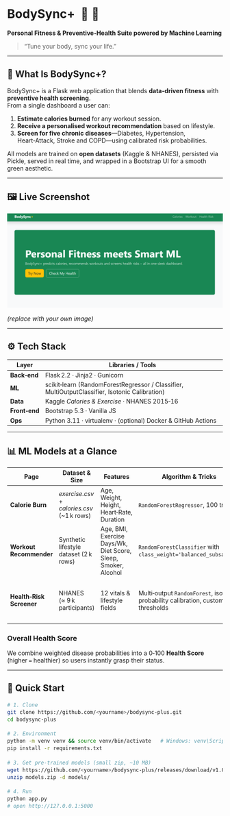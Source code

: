 # BodySync+  :muscle: :heartbeat:
**Personal Fitness & Preventive‑Health Suite powered by Machine Learning**

> “Tune your body, sync your life.”

---

## 🔑 What Is BodySync+?

BodySync+ is a Flask web application that blends **data‑driven fitness** with **preventive health screening**.  
From a single dashboard a user can:

1. **Estimate calories burned** for any workout session.  
2. **Receive a personalised workout recommendation** based on lifestyle.  
3. **Screen for five chronic diseases**—Diabetes, Hypertension, Heart‑Attack, Stroke and COPD—using calibrated risk probabilities.

All models are trained on **open datasets** (Kaggle & NHANES), persisted via Pickle, served in real time, and wrapped in a Bootstrap UI for a smooth green aesthetic.

---

## 🖼️ Live Screenshot

![landing page](https://github.com/Khawaish2006/BodySync-/blob/main/Screenshot%202025-06-28%20134447.png)

*(replace with your own image)*

---

## ⚙️ Tech Stack

| Layer | Libraries / Tools |
|-------|-------------------|
| **Back‑end** | Flask 2.2 · Jinja2 · Gunicorn |
| **ML** | scikit‑learn (RandomForestRegressor / Classifier, MultiOutputClassifier, Isotonic Calibration) |
| **Data** | Kaggle *Calories & Exercise* · NHANES 2015‑16 |
| **Front‑end** | Bootstrap 5.3 · Vanilla JS |
| **Ops** | Python 3.11 · virtualenv · (optional) Docker & GitHub Actions |

---

## 📊 ML Models at a Glance

| Page | Dataset & Size | Features | Algorithm & Tricks | Key Metric |
|------|----------------|----------|--------------------|------------|
| **Calorie Burn** | *exercise.csv* + *calories.csv* (~1 k rows) | Age, Weight, Height, Heart‑Rate, Duration | `RandomForestRegressor`, 100 trees | MAE ≈ **12 kcal** |
| **Workout Recommender** | Synthetic lifestyle dataset (2 k rows) | Age, BMI, Exercise Days/Wk, Diet Score, Sleep, Smoker, Alcohol | `RandomForestClassifier` with `class_weight='balanced_subsample'` | F1‑weighted **0.94** |
| **Health‑Risk Screener** | NHANES (≈ 9 k participants) | 12 vitals & lifestyle fields | Multi‑output `RandomForest`, isotonic probability calibration, custom thresholds | **AUC 0.94** (Diabetes); recall 0.45‑0.80 across labels |

### Overall Health Score  
We combine weighted disease probabilities into a 0‑100 **Health Score** (higher = healthier) so users instantly grasp their status.

---

## 🚀 Quick Start

```bash
# 1. Clone
git clone https://github.com/<yourname>/bodysync-plus.git
cd bodysync-plus

# 2. Environment
python -m venv venv && source venv/bin/activate   # Windows: venv\Scripts\activate
pip install -r requirements.txt

# 3. Get pre‑trained models (small zip, ~10 MB)
wget https://github.com/<yourname>/bodysync-plus/releases/download/v1.0/models.zip
unzip models.zip -d models/

# 4. Run
python app.py
# open http://127.0.0.1:5000
